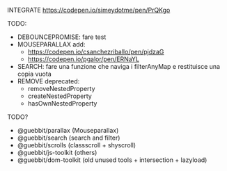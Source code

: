 INTEGRATE
https://codepen.io/simeydotme/pen/PrQKgo

TODO:
 - DEBOUNCEPROMISE: fare test
 - MOUSEPARALLAX add:
   - https://codepen.io/csanchezriballo/pen/pjdzaG
   - https://codepen.io/pgalor/pen/ERNaYL
 - SEARCH: fare una funzione che naviga i filterAnyMap e restituisce una copia vuota
 - REMOVE deprecated:
   - removeNestedProperty
   - createNestedProperty
   - hasOwnNestedProperty

TODO?
- @guebbit/parallax (Mouseparallax)
- @guebbit/search (search and filter)
- @guebbit/scrolls (classscroll + shyscroll)
- @guebbit/js-toolkit (others)
- @guebbit/dom-toolkit (old unused tools + intersection + lazyload)
